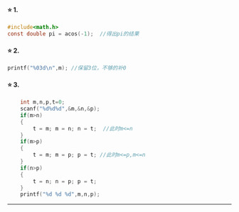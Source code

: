 #### :star: 1.
```c
#include<math.h>
const double pi = acos(-1);  //得出pi的结果
```
#### :star: 2.
```c
printf("%03d\n",m);	//保留3位，不够的补0
```

#### :star: 3.
```c
	int m,n,p,t=0;
	scanf("%d%d%d",&m,&n,&p);
	if(m>n)
	{
		t = m; m = n; n = t;  //此时m<=n 
	}
	if(m>p)
	{
		t = m; m = p; p = t; //此时m<=p,m<=n 
	}
	if(n>p)
	{
		t = n; n = p; p = t; 
	}
	printf("%d %d %d",m,n,p);
```


---
